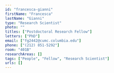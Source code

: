 ```yaml
---
id: "francesca-gianni"
firstName: "Francesca"
lastName: "Gianni"
type: "Research Scientist"
photo: ""
titles: ["Postdoctoral Research Fellow"]
letters: ["PhD"]
email: ["fg2442@cumc.columbia.edu"]
phone: ["(212) 851-5292"]
room: "401B"
researchAreas: []
tags: ["People", "Fellow", "Research Scientist"]
urls: []
---
```

